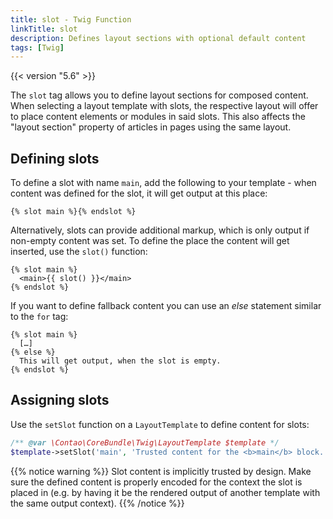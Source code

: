 ```yaml
---
title: slot - Twig Function
linkTitle: slot
description: Defines layout sections with optional default content 
tags: [Twig]
---
```


{{< version "5.6" >}}

The `slot` tag allows you to define layout sections for composed content. When selecting a layout template with slots, the respective layout will offer to place content elements or modules in said slots. This also affects the "layout section" property of articles in pages using the same layout.

## Defining slots

To define a slot with name `main`, add the following to your template - when content was defined for the slot, it will get output at this place:

```twig
{% slot main %}{% endslot %}
```

Alternatively, slots can provide additional markup, which is only output if non-empty content was set. To define the place the content will get inserted, use the `slot()` function:

```twig
{% slot main %}
  <main>{{ slot() }}</main>
{% endslot %}
```

If you want to define fallback content you can use an *else* statement similar to the `for` tag:

```twig
{% slot main %}
  […]
{% else %}
  This will get output, when the slot is empty.
{% endslot %}
```

## Assigning slots

Use the `setSlot` function on a `LayoutTemplate` to define content for slots:

```php
/** @var \Contao\CoreBundle\Twig\LayoutTemplate $template */
$template->setSlot('main', 'Trusted content for the <b>main</b> block.');
```

{{% notice warning %}}
Slot content is implicitly trusted by design. Make sure the defined content is properly encoded for the context the slot is placed in (e.g. by having it be the rendered output of another template with the same output context).
{{% /notice %}}
